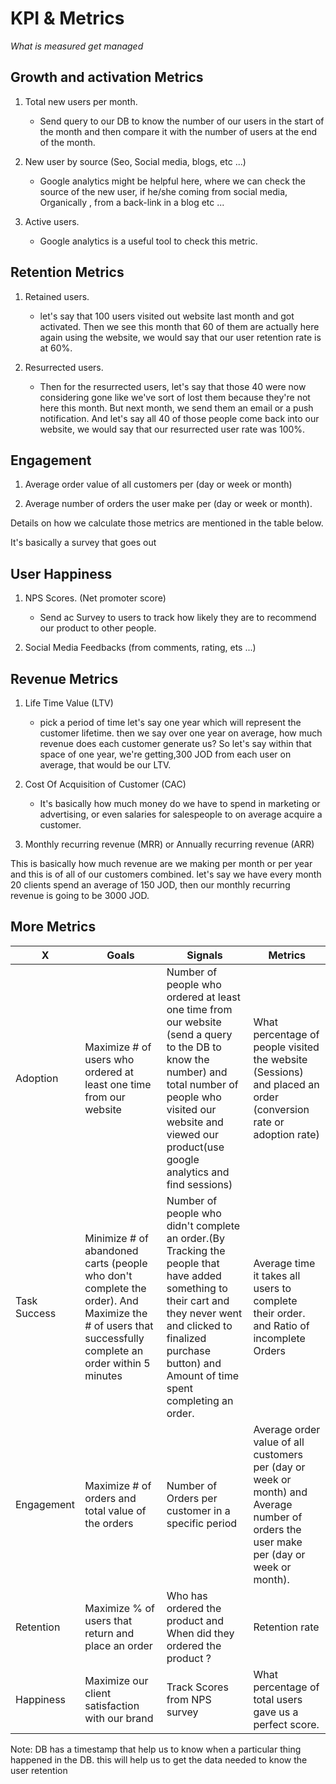 # KPI & Metrics

*What is measured get managed*

## Growth and activation Metrics

1) Total new users per month.

   - Send query to our DB to know the number of our users in the start of the month and then compare it with the number of users at the end of the month.

2) New user by source (Seo, Social media, blogs, etc ...)

   - Google analytics might be helpful here, where we can check the source of the new user, if he/she coming from social media, Organically , from a back-link in a blog etc ...

3) Active users.

   - Google analytics is a useful tool to check this metric.



## Retention Metrics

1) Retained users.
   -   let's say that 100 users visited out website last month and got activated. Then we see this month that 60 of them are actually here again using the website, we would say that our user retention rate is at 60%.

2) Resurrected users.

   -  Then for the resurrected users, let's say that those 40 were now considering gone like we've sort of lost them because they're not here this month. But next month, we send them an email or a push notification. And let's say all 40 of those people come back into our website, we would say that our resurrected user rate was 100%.

## Engagement


1) Average order value of all customers per (day or week or month)

2) Average number of orders the user make per (day or week or month).

Details on how we calculate those metrics are mentioned in the table below.

 It's basically a survey that goes out 

## User Happiness
1) NPS Scores. (Net promoter score)

   - Send ac Survey to users to track how likely they are to recommend our product to other people.

2) Social Media Feedbacks (from comments, rating, ets ...)

## Revenue Metrics

1) Life Time Value (LTV)

   -  pick a period of time let's say one year which will represent the customer lifetime. then we say over one year on average, how much revenue does each customer generate us? So let's say within that space of one year, we're getting,300 JOD from each user on average, that would be our LTV.

2) Cost Of Acquisition of Customer (CAC)

   - It's basically how much money do we have to spend in marketing or advertising, or even salaries for salespeople to on average acquire a customer.

3) Monthly recurring revenue (MRR) or Annually recurring revenue (ARR)

This is basically how much revenue are we making per month or per year and this is of all of our customers combined. let's say we have every month 20 clients spend an average of 150 JOD, then our monthly recurring revenue is going to be 3000 JOD. 

## More Metrics 

X | Goals| Signals | Metrics
------------ | ------------- | --------------|--------------
Adoption | Maximize # of users who ordered at least one time from our website | Number of people who ordered at least one time from our website (send a query to the DB to know the number) and total number of people who visited our website  and viewed our product(use google analytics and find sessions)| What percentage of people visited the website (Sessions) and placed an order (conversion rate or adoption rate)
Task Success| Minimize # of abandoned carts (people who don't complete the order). And Maximize the # of users that successfully complete an order within 5 minutes| Number of people who didn't complete an order.(By Tracking the people that have added something to their cart and they never went and clicked to finalized purchase button) and  Amount of time spent completing an order.| Average time it takes all users to complete their order. and Ratio of incomplete Orders
Engagement| Maximize # of orders and total value of the orders|Number of Orders per customer in a specific period|Average order value of all customers per (day or week or month) and Average number of orders the user make per (day or week or month).
Retention |  Maximize % of users that return and place an order|  Who has ordered the product and When did they ordered the product ?|Retention rate
Happiness | Maximize our client satisfaction with our brand | Track Scores from NPS survey| What percentage of total users gave us a perfect score.




Note: DB has a timestamp that help us to know when a particular thing happened in the DB. this will help us to get the data needed to know the user retention 

